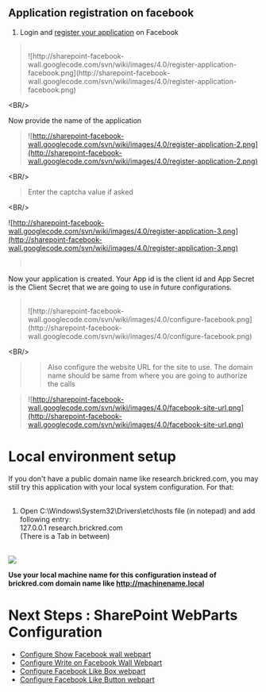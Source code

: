 ## Application registration on facebook ##
  1. Login and [register your application](http://www.facebook.com/developers/createapp.php) on Facebook
> <br />
> ![http://sharepoint-facebook-wall.googlecode.com/svn/wiki/images/4.0/register-application-facebook.png](http://sharepoint-facebook-wall.googlecode.com/svn/wiki/images/4.0/register-application-facebook.png)



&lt;BR/&gt;


Now provide the name of the application

> ![http://sharepoint-facebook-wall.googlecode.com/svn/wiki/images/4.0/register-application-2.png](http://sharepoint-facebook-wall.googlecode.com/svn/wiki/images/4.0/register-application-2.png)
> 

&lt;BR/&gt;


> Enter the captcha value if asked


&lt;BR/&gt;



![http://sharepoint-facebook-wall.googlecode.com/svn/wiki/images/4.0/register-application-3.png](http://sharepoint-facebook-wall.googlecode.com/svn/wiki/images/4.0/register-application-3.png)

> <br />
Now your application is created. Your App id is the client id and App Secret is the Client Secret that we are going to use in future configurations.
> <br />
> ![http://sharepoint-facebook-wall.googlecode.com/svn/wiki/images/4.0/configure-facebook.png](http://sharepoint-facebook-wall.googlecode.com/svn/wiki/images/4.0/configure-facebook.png)


> 

&lt;BR/&gt;


> > Also configure the website URL for the site to use. The domain name should be same from where you are going to authorize the calls


> ![http://sharepoint-facebook-wall.googlecode.com/svn/wiki/images/4.0/facebook-site-url.png](http://sharepoint-facebook-wall.googlecode.com/svn/wiki/images/4.0/facebook-site-url.png)

# Local environment setup #
If you don't have a public domain name like research.brickred.com, you may still try this application with your local system configuration. For that:<br><br>
1.	Open C:\Windows\System32\Drivers\etc\hosts file (in notepad) and add following entry:<br>
127.0.0.1	research.brickred.com<br>
(There is a Tab in between)<br>
<br>
<img src='http://sharepoint-facebook-wall.googlecode.com/svn/wiki/images/4.0/hosts.png' />

<b>Use your local machine name for this configuration instead of brickred.com domain name like <a href='http://machinename.local'>http://machinename.local</a></b>

<h1>Next Steps : SharePoint WebParts Configuration</h1>

<ul><li><a href='ShowWallConfiguration.md'>Configure Show Facebook wall webpart </a>
</li><li><a href='WriteOnWallConfiguration.md'>Configure Write on Facebook Wall Webpart</a>
</li><li><a href='LikeBoxConfiguration.md'>Configure Facebook Like Box webpart </a>
</li><li><a href='LikeButtonConfiguration.md'>Configure Facebook Like Button webpart</a>